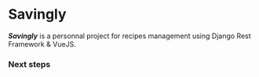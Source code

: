 # Savingly

***Savingly*** is a personnal project for recipes management using Django Rest Framework & VueJS.



### Next steps
